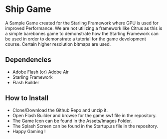 Ship Game
==============
A Sample Game created for the Starling Framework where GPU is used for improved Performance. We are not utilizing a framework like Citrus as this is a simple barebones game to demonstrate how the Starling Framework can be used in order to demonstrate a tutorial for the game development course. Certain higher resolution bitmaps are used.

Dependencies
------------

- Adobe Flash (or) Adobe Air
- Starling Framework
- Flash Builder

How to Install
------------

- Clone/Download the Github Repo and unzip it.
- Open Flash Builder and browse for the game.swf file in the repository.
- The Game Icon can be found in the Assets/Images Folder.
- The Splash Screen can be found in the Startup.as file in the repository.
- Happy Gaming !

